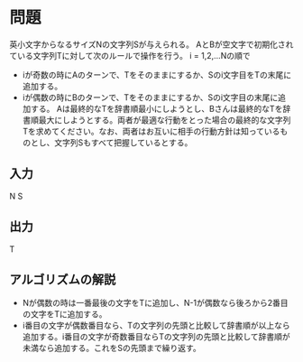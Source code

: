 # 問題
英小文字からなるサイズNの文字列Sが与えられる。
AとBが空文字で初期化されている文字列Tに対して次のルールで操作を行う。
i = 1,2,...Nの順で
- iが奇数の時にAのターンで、Tをそのままにするか、Sのi文字目をTの末尾に追加する。
- iが偶数の時にBのターンで、Tをそのままにするか、Sのi文字目の末尾に追加する。
Aは最終的なTを辞書順最小にしようとし、Bさんは最終的なTを辞書順最大にしようとする。両者が最適な行動をとった場合の最終的な文字列Tを求めてください。なお、両者はお互いに相手の行動方針は知っているものとし、文字列Sもすべて把握しているとする。

## 入力
N
S

## 出力
T

## アルゴリズムの解説
- Nが偶数の時は一番最後の文字をTに追加し、N-1が偶数なら後ろから2番目の文字をTに追加する。
- i番目の文字が偶数番目なら、Tの文字列の先頭と比較して辞書順が以上なら追加する。i番目の文字が奇数番目ならTの文字列の先頭と比較して辞書順が未満なら追加する。これをSの先頭まで繰り返す。
